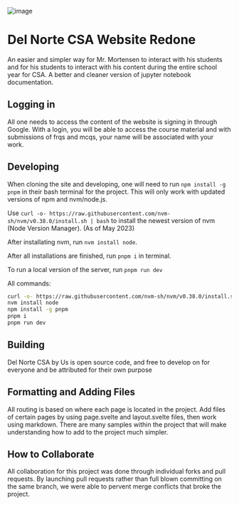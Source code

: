 ![image](https://github.com/TristanCopley/delnorte-csa/assets/89225438/bc74339e-0ce7-45eb-88be-42ecec4a95d5)

# Del Norte CSA Website Redone

An easier and simpler way for Mr. Mortensen to interact with his students and for his students to interact with his content during the entire school year for CSA. A better and cleaner version of jupyter notebook documentation.

## Logging in

All one needs to access the content of the website is signing in through Google. With a login, you will be able to access the course material and with submissions of frqs and mcqs, your name will be associated with your work.


## Developing

When cloning the site and developing, one will need to run ` npm install -g pnpm ` in their bash terminal for the project. This will only work with updated versions of npm and nvm/node.js.  

Use ` curl -o- https://raw.githubusercontent.com/nvm-sh/nvm/v0.38.0/install.sh | bash ` to install the newest version of nvm (Node Version Manager). 
(As of May 2023)  

After installating nvm, run ` nvm install node `.  

After all installations are finished, run ` pnpm i ` in terminal.

To run a local version of the server, run ` pnpm run dev `

All commands:

```bash
curl -o- https://raw.githubusercontent.com/nvm-sh/nvm/v0.38.0/install.sh | bash
nvm install node
npm install -g pnpm
pnpm i
pnpm run dev
```

## Building

Del Norte CSA by Us is open source code, and free to develop on for everyone and be attributed for their own purpose

## Formatting and Adding Files

All routing is based on where each page is located in the project. Add files of certain pages by using page.svelte and layout.svelte files, then work using markdown. There are many samples within the project that will make understanding how to add to the project much simpler.

## How to Collaborate

All collaboration for this project was done through individual forks and pull requests. By launching pull requests rather than full blown committing on the same branch, we were able to pervent merge conflicts that broke the project.
